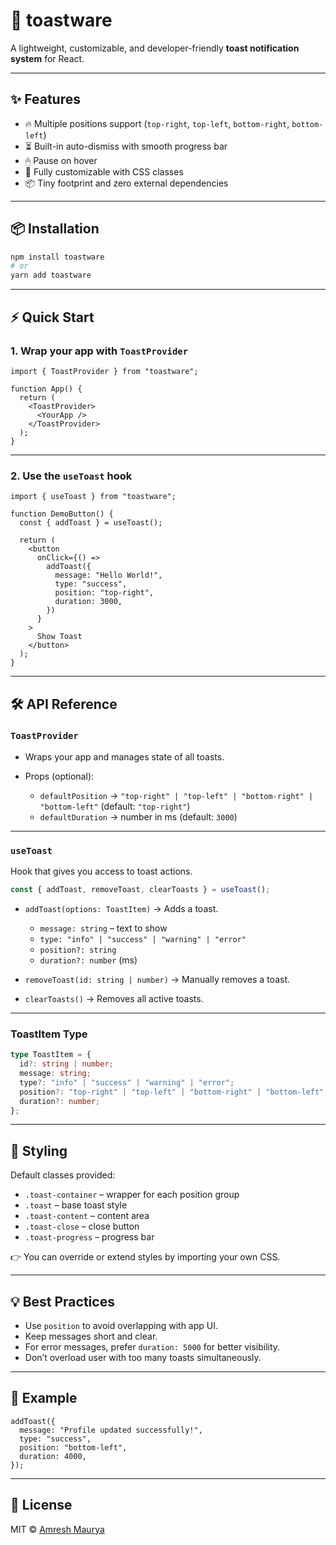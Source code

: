 # 🍞 toastware

A lightweight, customizable, and developer-friendly **toast notification system** for React.

---

## ✨ Features

* 🔥 Multiple positions support (`top-right`, `top-left`, `bottom-right`, `bottom-left`)
* ⏳ Built-in auto-dismiss with smooth progress bar
* 🖱 Pause on hover
* 🎨 Fully customizable with CSS classes
* 📦 Tiny footprint and zero external dependencies

---

## 📦 Installation

```bash
npm install toastware
# or
yarn add toastware
```

---

## ⚡ Quick Start

### 1. Wrap your app with `ToastProvider`

```tsx
import { ToastProvider } from "toastware";

function App() {
  return (
    <ToastProvider>
      <YourApp />
    </ToastProvider>
  );
}
```

---

### 2. Use the `useToast` hook

```tsx
import { useToast } from "toastware";

function DemoButton() {
  const { addToast } = useToast();

  return (
    <button
      onClick={() =>
        addToast({
          message: "Hello World!",
          type: "success",
          position: "top-right",
          duration: 3000,
        })
      }
    >
      Show Toast
    </button>
  );
}
```

---

## 🛠 API Reference

### `ToastProvider`

* Wraps your app and manages state of all toasts.
* Props (optional):

  * `defaultPosition` → `"top-right" | "top-left" | "bottom-right" | "bottom-left"` (default: `"top-right"`)
  * `defaultDuration` → number in ms (default: `3000`)

---

### `useToast`

Hook that gives you access to toast actions.

```ts
const { addToast, removeToast, clearToasts } = useToast();
```

* `addToast(options: ToastItem)` → Adds a toast.

  * `message: string` – text to show
  * `type: "info" | "success" | "warning" | "error"`
  * `position?: string`
  * `duration?: number` (ms)

* `removeToast(id: string | number)` → Manually removes a toast.

* `clearToasts()` → Removes all active toasts.

---

### ToastItem Type

```ts
type ToastItem = {
  id?: string | number;
  message: string;
  type?: "info" | "success" | "warning" | "error";
  position?: "top-right" | "top-left" | "bottom-right" | "bottom-left";
  duration?: number;
};
```

---

## 🎨 Styling

Default classes provided:

* `.toast-container` – wrapper for each position group
* `.toast` – base toast style
* `.toast-content` – content area
* `.toast-close` – close button
* `.toast-progress` – progress bar

👉 You can override or extend styles by importing your own CSS.

---

## 💡 Best Practices

* Use `position` to avoid overlapping with app UI.
* Keep messages short and clear.
* For error messages, prefer `duration: 5000` for better visibility.
* Don’t overload user with too many toasts simultaneously.

---

## 🧪 Example

```tsx
addToast({
  message: "Profile updated successfully!",
  type: "success",
  position: "bottom-left",
  duration: 4000,
});
```

---

## 📖 License

MIT © [Amresh Maurya](amreshmaurya.com)


